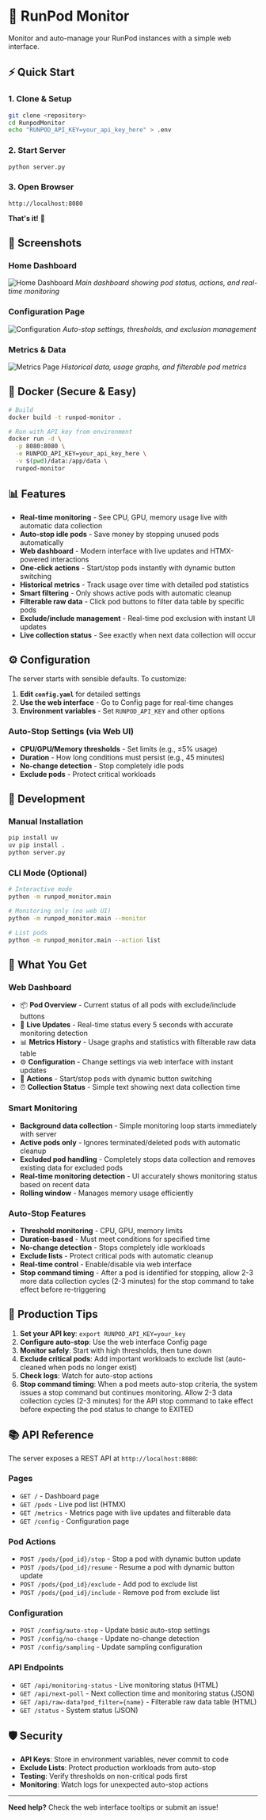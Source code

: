 # 🚀 RunPod Monitor

Monitor and auto-manage your RunPod instances with a simple web interface.

## ⚡ Quick Start

### 1. Clone & Setup
```bash
git clone <repository>
cd RunpodMonitor
echo "RUNPOD_API_KEY=your_api_key_here" > .env
```

### 2. Start Server
```bash
python server.py
```

### 3. Open Browser
```
http://localhost:8080
```

**That's it!** 🎉

## 📸 Screenshots

### Home Dashboard
![Home Dashboard](./Home.png)
*Main dashboard showing pod status, actions, and real-time monitoring*

### Configuration Page  
![Configuration](./Configuration.png)
*Auto-stop settings, thresholds, and exclusion management*

### Metrics & Data
![Metrics Page](./Metrics.png)
*Historical data, usage graphs, and filterable pod metrics*

## 🐳 Docker (Secure & Easy)

```bash
# Build
docker build -t runpod-monitor .

# Run with API key from environment
docker run -d \
  -p 8080:8080 \
  -e RUNPOD_API_KEY=your_api_key_here \
  -v $(pwd)/data:/app/data \
  runpod-monitor
```

## 📊 Features

- **Real-time monitoring** - See CPU, GPU, memory usage live with automatic data collection
- **Auto-stop idle pods** - Save money by stopping unused pods automatically
- **Web dashboard** - Modern interface with live updates and HTMX-powered interactions
- **One-click actions** - Start/stop pods instantly with dynamic button switching
- **Historical metrics** - Track usage over time with detailed pod statistics
- **Smart filtering** - Only shows active pods with automatic cleanup
- **Filterable raw data** - Click pod buttons to filter data table by specific pods
- **Exclude/include management** - Real-time pod exclusion with instant UI updates
- **Live collection status** - See exactly when next data collection will occur

## ⚙️ Configuration

The server starts with sensible defaults. To customize:

1. **Edit `config.yaml`** for detailed settings
2. **Use the web interface** - Go to Config page for real-time changes
3. **Environment variables** - Set `RUNPOD_API_KEY` and other options

### Auto-Stop Settings (via Web UI)
- **CPU/GPU/Memory thresholds** - Set limits (e.g., ≤5% usage)
- **Duration** - How long conditions must persist (e.g., 45 minutes)
- **No-change detection** - Stop completely idle pods
- **Exclude pods** - Protect critical workloads

## 🔧 Development

### Manual Installation
```bash
pip install uv
uv pip install .
python server.py
```

### CLI Mode (Optional)
```bash
# Interactive mode
python -m runpod_monitor.main

# Monitoring only (no web UI)
python -m runpod_monitor.main --monitor

# List pods
python -m runpod_monitor.main --action list
```

## 🌟 What You Get

### Web Dashboard
- 📦 **Pod Overview** - Current status of all pods with exclude/include buttons
- 🔄 **Live Updates** - Real-time status every 5 seconds with accurate monitoring detection
- 📊 **Metrics History** - Usage graphs and statistics with filterable raw data table
- ⚙️ **Configuration** - Change settings via web interface with instant updates
- 🎯 **Actions** - Start/stop pods with dynamic button switching
- ⏰ **Collection Status** - Simple text showing next data collection time

### Smart Monitoring
- **Background data collection** - Simple monitoring loop starts immediately with server
- **Active pods only** - Ignores terminated/deleted pods with automatic cleanup
- **Excluded pod handling** - Completely stops data collection and removes existing data for excluded pods
- **Real-time monitoring detection** - UI accurately shows monitoring status based on recent data
- **Rolling window** - Manages memory usage efficiently

### Auto-Stop Features
- **Threshold monitoring** - CPU, GPU, memory limits
- **Duration-based** - Must meet conditions for specified time
- **No-change detection** - Stops completely idle workloads
- **Exclude lists** - Protect critical pods with automatic cleanup
- **Real-time control** - Enable/disable via web interface
- **Stop command timing** - After a pod is identified for stopping, allow 2-3 more data collection cycles (2-3 minutes) for the stop command to take effect before re-triggering

## 🚀 Production Tips

1. **Set your API key**: `export RUNPOD_API_KEY=your_key`
2. **Configure auto-stop**: Use the web interface Config page
3. **Monitor safely**: Start with high thresholds, then tune down
4. **Exclude critical pods**: Add important workloads to exclude list (auto-cleaned when pods no longer exist)
5. **Check logs**: Watch for auto-stop actions
6. **Stop command timing**: When a pod meets auto-stop criteria, the system issues a stop command but continues monitoring. Allow 2-3 data collection cycles (2-3 minutes) for the API stop command to take effect before expecting the pod status to change to EXITED

## 📚 API Reference

The server exposes a REST API at `http://localhost:8080`:

### Pages
- `GET /` - Dashboard page
- `GET /pods` - Live pod list (HTMX)
- `GET /metrics` - Metrics page with live updates and filterable data
- `GET /config` - Configuration page

### Pod Actions
- `POST /pods/{pod_id}/stop` - Stop a pod with dynamic button update
- `POST /pods/{pod_id}/resume` - Resume a pod with dynamic button update
- `POST /pods/{pod_id}/exclude` - Add pod to exclude list
- `POST /pods/{pod_id}/include` - Remove pod from exclude list

### Configuration
- `POST /config/auto-stop` - Update basic auto-stop settings
- `POST /config/no-change` - Update no-change detection
- `POST /config/sampling` - Update sampling configuration

### API Endpoints
- `GET /api/monitoring-status` - Live monitoring status (HTML)
- `GET /api/next-poll` - Next collection time and monitoring status (JSON)
- `GET /api/raw-data?pod_filter={name}` - Filterable raw data table (HTML)
- `GET /status` - System status (JSON)

## 🛡️ Security

- **API Keys**: Store in environment variables, never commit to code
- **Exclude Lists**: Protect production workloads from auto-stop
- **Testing**: Verify thresholds on non-critical pods first
- **Monitoring**: Watch logs for unexpected auto-stop actions

---

**Need help?** Check the web interface tooltips or submit an issue!